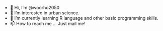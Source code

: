 - 👋 Hi, I’m @woorho2050
- 👀 I’m interested in urban science.
- 🌱 I’m currently learning R language and other basic programming skills.
- 📫 How to reach me ... Just mail me!

<!---
woorho2050/woorho2050 is a ✨ special ✨ repository because its `README.md` (this file) appears on your GitHub profile.
You can click the Preview link to take a look at your changes.
--->
